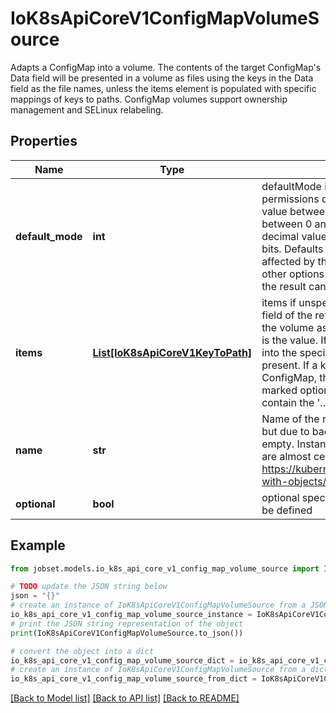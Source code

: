 # IoK8sApiCoreV1ConfigMapVolumeSource

Adapts a ConfigMap into a volume.  The contents of the target ConfigMap's Data field will be presented in a volume as files using the keys in the Data field as the file names, unless the items element is populated with specific mappings of keys to paths. ConfigMap volumes support ownership management and SELinux relabeling.

## Properties

Name | Type | Description | Notes
------------ | ------------- | ------------- | -------------
**default_mode** | **int** | defaultMode is optional: mode bits used to set permissions on created files by default. Must be an octal value between 0000 and 0777 or a decimal value between 0 and 511. YAML accepts both octal and decimal values, JSON requires decimal values for mode bits. Defaults to 0644. Directories within the path are not affected by this setting. This might be in conflict with other options that affect the file mode, like fsGroup, and the result can be other mode bits set. | [optional] 
**items** | [**List[IoK8sApiCoreV1KeyToPath]**](IoK8sApiCoreV1KeyToPath.md) | items if unspecified, each key-value pair in the Data field of the referenced ConfigMap will be projected into the volume as a file whose name is the key and content is the value. If specified, the listed keys will be projected into the specified paths, and unlisted keys will not be present. If a key is specified which is not present in the ConfigMap, the volume setup will error unless it is marked optional. Paths must be relative and may not contain the &#39;..&#39; path or start with &#39;..&#39;. | [optional] 
**name** | **str** | Name of the referent. This field is effectively required, but due to backwards compatibility is allowed to be empty. Instances of this type with an empty value here are almost certainly wrong. More info: https://kubernetes.io/docs/concepts/overview/working-with-objects/names/#names | [optional] 
**optional** | **bool** | optional specify whether the ConfigMap or its keys must be defined | [optional] 

## Example

```python
from jobset.models.io_k8s_api_core_v1_config_map_volume_source import IoK8sApiCoreV1ConfigMapVolumeSource

# TODO update the JSON string below
json = "{}"
# create an instance of IoK8sApiCoreV1ConfigMapVolumeSource from a JSON string
io_k8s_api_core_v1_config_map_volume_source_instance = IoK8sApiCoreV1ConfigMapVolumeSource.from_json(json)
# print the JSON string representation of the object
print(IoK8sApiCoreV1ConfigMapVolumeSource.to_json())

# convert the object into a dict
io_k8s_api_core_v1_config_map_volume_source_dict = io_k8s_api_core_v1_config_map_volume_source_instance.to_dict()
# create an instance of IoK8sApiCoreV1ConfigMapVolumeSource from a dict
io_k8s_api_core_v1_config_map_volume_source_from_dict = IoK8sApiCoreV1ConfigMapVolumeSource.from_dict(io_k8s_api_core_v1_config_map_volume_source_dict)
```
[[Back to Model list]](../README.md#documentation-for-models) [[Back to API list]](../README.md#documentation-for-api-endpoints) [[Back to README]](../README.md)


